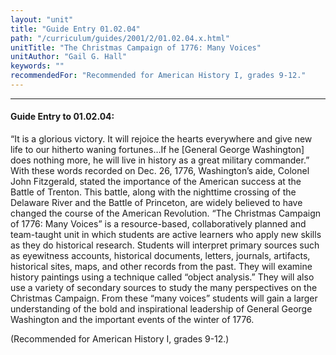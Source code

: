```yaml
---
layout: "unit"
title: "Guide Entry 01.02.04"
path: "/curriculum/guides/2001/2/01.02.04.x.html"
unitTitle: "The Christmas Campaign of 1776: Many Voices"
unitAuthor: "Gail G. Hall"
keywords: ""
recommendedFor: "Recommended for American History I, grades 9-12."
---
```

<body>
<hr/>
<h4>
Guide Entry to 01.02.04:
</h4>
<p>
“It is a glorious victory. It will rejoice the hearts everywhere and give new life to our hitherto waning fortunes…If he [General George Washington] does nothing more, he will live in history as a great military commander.” With these words recorded on Dec. 26, 1776, Washington’s aide, Colonel John Fitzgerald, stated the importance of the American success at the Battle of Trenton. This battle, along with the nighttime crossing of the Delaware River and the Battle of Princeton, are widely believed to have changed the course of the American Revolution. “The Christmas Campaign of 1776: Many Voices” is a resource-based, collaboratively planned and team-taught unit in which students are active learners who apply new skills as they do historical research. Students will interpret primary sources such as eyewitness accounts, historical documents, letters, journals, artifacts, historical sites, maps, and other records from the past. They will examine history paintings using a technique called “object analysis.” They will also use a variety of secondary sources to study the many perspectives on the Christmas Campaign. From these “many voices” students will gain a larger understanding of the bold and inspirational leadership of General George Washington and the important events of the winter of 1776.
</p>
<p>
(Recommended for American History I, grades 9-12.)
</p>
</body>